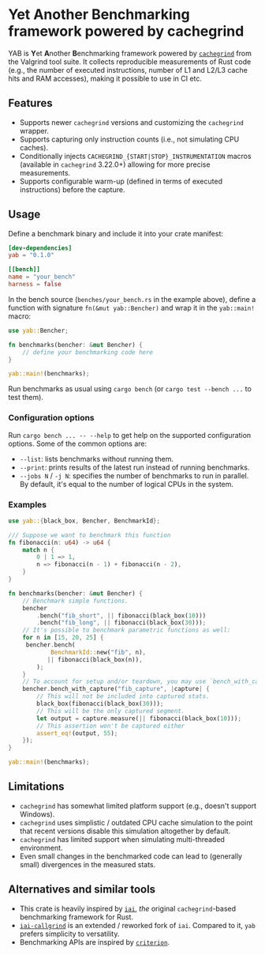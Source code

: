 # Yet Another Benchmarking framework powered by cachegrind

YAB is **Y**et **A**nother **B**enchmarking framework powered by [`cachegrind`] from the Valgrind tool suite.
It collects reproducible measurements of Rust code (e.g., the number of executed instructions,
number of L1 and L2/L3 cache hits and RAM accesses), making it possible to use in CI etc.

## Features

- Supports newer `cachegrind` versions and customizing the `cachegrind` wrapper.
- Supports capturing only instruction counts (i.e., not simulating CPU caches).
- Conditionally injects `CACHEGRIND_{START|STOP}_INSTRUMENTATION` macros (available in `cachegrind`
  3.22.0+) allowing for more precise measurements.
- Supports configurable warm-up (defined in terms of executed instructions) before the capture.

## Usage

Define a benchmark binary and include it into your crate manifest:

```toml
[dev-dependencies]
yab = "0.1.0"

[[bench]]
name = "your_bench"
harness = false
```

In the bench source (`benches/your_bench.rs` in the example above), define a function with signature `fn(&mut yab::Bencher)`
and wrap it in the `yab::main!` macro:

```rust
use yab::Bencher;

fn benchmarks(bencher: &mut Bencher) {
    // define your benchmarking code here
}

yab::main!(benchmarks);
```

Run benchmarks as usual using `cargo bench` (or `cargo test --bench ...` to test them).

### Configuration options

Run `cargo bench ... -- --help` to get help on the supported configuration options. Some of the
common options are:

- `--list`: lists benchmarks without running them.
- `--print`: prints results of the latest run instead of running benchmarks.
- `--jobs N` / `-j N`: specifies the number of benchmarks to run in parallel. By default, it's equal
  to the number of logical CPUs in the system.

### Examples

```rust
use yab::{black_box, Bencher, BenchmarkId};

/// Suppose we want to benchmark this function
fn fibonacci(n: u64) -> u64 {
    match n {
        0 | 1 => 1,
        n => fibonacci(n - 1) + fibonacci(n - 2),
    }
}

fn benchmarks(bencher: &mut Bencher) {
    // Benchmark simple functions.
    bencher
        .bench("fib_short", || fibonacci(black_box(10)))
        .bench("fib_long", || fibonacci(black_box(30)));
    // It's possible to benchmark parametric functions as well:
    for n in [15, 20, 25] {
     bencher.bench(
            BenchmarkId::new("fib", n),
           || fibonacci(black_box(n)),
        );
    }
    // To account for setup and/or teardown, you may use `bench_with_capture`
    bencher.bench_with_capture("fib_capture", |capture| {
        // This will not be included into captured stats.
        black_box(fibonacci(black_box(30)));
        // This will be the only captured segment.
        let output = capture.measure(|| fibonacci(black_box(10)));
        // This assertion won't be captured either
        assert_eq!(output, 55);
    });
}

yab::main!(benchmarks);
```

## Limitations

- `cachegrind` has somewhat limited platform support (e.g., doesn't support Windows).
- `cachegrind` uses simplistic / outdated CPU cache simulation to the point that recent versions
  disable this simulation altogether by default.
- `cachegrind` has limited support when simulating multi-threaded environment.
- Even small changes in the benchmarked code can lead to (generally small) divergences in the measured stats.

## Alternatives and similar tools

- This crate is heavily inspired by [`iai`](https://crates.io/crates/iai), *the* original `cachegrind`-based
  benchmarking framework for Rust.
- [`iai-callgrind`](https://crates.io/crates/iai-callgrind) is an extended / reworked fork of `iai`.
  Compared to it, `yab` prefers simplicity to versatility.
- Benchmarking APIs are inspired by [`criterion`](https://crates.io/crates/criterion).

[`cachegrind`]: https://valgrind.org/docs/manual/cg-manual.html
